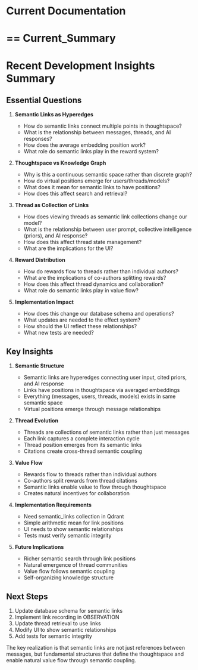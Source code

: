 # Current Documentation 




==
Current_Summary
==


# Recent Development Insights Summary

## Essential Questions

1. **Semantic Links as Hyperedges**

   - How do semantic links connect multiple points in thoughtspace?
   - What is the relationship between messages, threads, and AI responses?
   - How does the average embedding position work?
   - What role do semantic links play in the reward system?

2. **Thoughtspace vs Knowledge Graph**

   - Why is this a continuous semantic space rather than discrete graph?
   - How do virtual positions emerge for users/threads/models?
   - What does it mean for semantic links to have positions?
   - How does this affect search and retrieval?

3. **Thread as Collection of Links**

   - How does viewing threads as semantic link collections change our model?
   - What is the relationship between user prompt, collective intelligence (priors), and AI response?
   - How does this affect thread state management?
   - What are the implications for the UI?

4. **Reward Distribution**

   - How do rewards flow to threads rather than individual authors?
   - What are the implications of co-authors splitting rewards?
   - How does this affect thread dynamics and collaboration?
   - What role do semantic links play in value flow?

5. **Implementation Impact**
   - How does this change our database schema and operations?
   - What updates are needed to the effect system?
   - How should the UI reflect these relationships?
   - What new tests are needed?

## Key Insights

1. **Semantic Structure**

   - Semantic links are hyperedges connecting user input, cited priors, and AI response
   - Links have positions in thoughtspace via averaged embeddings
   - Everything (messages, users, threads, models) exists in same semantic space
   - Virtual positions emerge through message relationships

2. **Thread Evolution**

   - Threads are collections of semantic links rather than just messages
   - Each link captures a complete interaction cycle
   - Thread position emerges from its semantic links
   - Citations create cross-thread semantic coupling

3. **Value Flow**

   - Rewards flow to threads rather than individual authors
   - Co-authors split rewards from thread citations
   - Semantic links enable value to flow through thoughtspace
   - Creates natural incentives for collaboration

4. **Implementation Requirements**

   - Need semantic_links collection in Qdrant
   - Simple arithmetic mean for link positions
   - UI needs to show semantic relationships
   - Tests must verify semantic integrity

5. **Future Implications**
   - Richer semantic search through link positions
   - Natural emergence of thread communities
   - Value flow follows semantic coupling
   - Self-organizing knowledge structure

## Next Steps

1. Update database schema for semantic links
2. Implement link recording in OBSERVATION
3. Update thread retrieval to use links
4. Modify UI to show semantic relationships
5. Add tests for semantic integrity

The key realization is that semantic links are not just references between messages, but fundamental structures that define the thoughtspace and enable natural value flow through semantic coupling.
